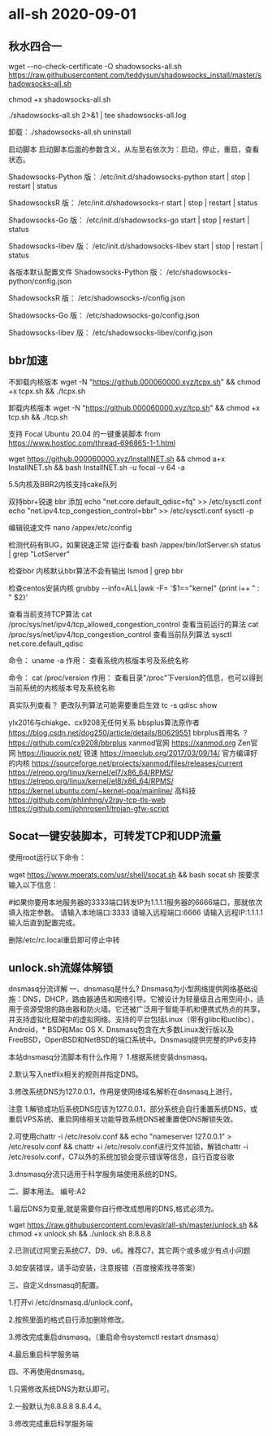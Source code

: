# all-sh 2020-09-01
## 秋水四合一 
wget --no-check-certificate -O shadowsocks-all.sh https://raw.githubusercontent.com/teddysun/shadowsocks_install/master/shadowsocks-all.sh

chmod +x shadowsocks-all.sh

./shadowsocks-all.sh 2>&1 | tee shadowsocks-all.log

卸载：./shadowsocks-all.sh uninstall

启动脚本
启动脚本后面的参数含义，从左至右依次为：启动，停止，重启，查看状态。

Shadowsocks-Python 版：
/etc/init.d/shadowsocks-python start | stop | restart | status

ShadowsocksR 版：
/etc/init.d/shadowsocks-r start | stop | restart | status

Shadowsocks-Go 版：
/etc/init.d/shadowsocks-go start | stop | restart | status

Shadowsocks-libev 版：
/etc/init.d/shadowsocks-libev start | stop | restart | status

各版本默认配置文件
Shadowsocks-Python 版：
/etc/shadowsocks-python/config.json

ShadowsocksR 版：
/etc/shadowsocks-r/config.json

Shadowsocks-Go 版：
/etc/shadowsocks-go/config.json

Shadowsocks-libev 版：
/etc/shadowsocks-libev/config.json

## bbr加速
不卸载内核版本
wget -N "https://github.000060000.xyz/tcpx.sh" && chmod +x tcpx.sh && ./tcpx.sh

卸载内核版本
wget -N "https://github.000060000.xyz/tcp.sh" && chmod +x tcp.sh && ./tcp.sh

支持 Focal Ubuntu 20.04 的一键重装脚本
from https://www.hostloc.com/thread-696865-1-1.html

wget https://github.000060000.xyz/InstallNET.sh && chmod a+x InstallNET.sh && bash InstallNET.sh -u focal -v 64 -a

5.5内核及BBR2内核支持cake队列

双持bbr+锐速
bbr 添加
echo "net.core.default_qdisc=fq" >> /etc/sysctl.conf
echo "net.ipv4.tcp_congestion_control=bbr" >> /etc/sysctl.conf
sysctl -p

编辑锐速文件
nano /appex/etc/config

检测代码有BUG，如果锐速正常 运行查看
bash /appex/bin/lotServer.sh status | grep "LotServer"

检查bbr 内核默认bbr算法不会有输出
lsmod | grep bbr

检查centos安装内核
grubby --info=ALL|awk -F= '$1=="kernel" {print i++ " : " $2}'

查看当前支持TCP算法
cat /proc/sys/net/ipv4/tcp_allowed_congestion_control
查看当前运行的算法
cat /proc/sys/net/ipv4/tcp_congestion_control
查看当前队列算法
sysctl net.core.default_qdisc

命令： uname -a
作用： 查看系统内核版本号及系统名称

命令： cat /proc/version
作用： 查看目录"/proc"下version的信息，也可以得到当前系统的内核版本号及系统名称

真实队列查看？ 更改队列算法可能需要重启生效
tc -s qdisc show

ylx2016与chiakge、cx9208无任何关系
bbsplus算法原作者
https://blog.csdn.net/dog250/article/details/80629551
bbrplus首用名 ？
https://github.com/cx9208/bbrplus
xanmod官网
https://xanmod.org
Zen官网
https://liquorix.net/
锐速
https://moeclub.org/2017/03/09/14/
官方编译好的内核
https://sourceforge.net/projects/xanmod/files/releases/current
https://elrepo.org/linux/kernel/el7/x86_64/RPMS/
https://elrepo.org/linux/kernel/el8/x86_64/RPMS/
https://kernel.ubuntu.com/~kernel-ppa/mainline/
高科技
https://github.com/phlinhng/v2ray-tcp-tls-web
https://github.com/johnrosen1/trojan-gfw-script


## Socat一键安装脚本，可转发TCP和UDP流量
使用root运行以下命令：

wget https://www.moerats.com/usr/shell/socat.sh && bash socat.sh
按要求输入以下信息：

#如果你要用本地服务器的3333端口转发IP为1.1.1.1服务器的6666端口，那就依次填入指定参数。
请输入本地端口:3333
请输入远程端口:6666
请输入远程IP:1.1.1.1
输入后直到配置完成。

删除/etc/rc.local重启即可停止中转


## unlock.sh流媒体解锁
dnsmasq分流详解
一、dnsmasq是什么?
Dnsmasq为小型网络提供网络基础设施：DNS，DHCP，路由器通告和网络引导。它被设计为轻量级且占用空间小，适用于资源受限的路由器和防火墙。它还被广泛用于智能手机和便携式热点的共享，并支持虚拟化框架中的虚拟网络。支持的平台包括Linux（带有glibc和uclibc），Android，* BSD和Mac OS X. Dnsmasq包含在大多数Linux发行版以及FreeBSD，OpenBSD和NetBSD的端口系统中。Dnsmasq提供完整的IPv6支持

本站dnsmasq分流脚本有什么作用？
1.根据系统安装dnsmasq。

2.默认写入netflix相关的规则并指定DNS。

3.修改系统DNS为127.0.0.1，作用是使网络域名解析在dnsmasq上进行。

注意
1.解锁成功后系统DNS应该为127.0.0.1，部分系统会自行重置系统DNS，或重启VPS系统、重启网络相关功能导致系统DNS被重置使DNS解锁失效。

2.可使用chattr -i /etc/resolv.conf && echo "nameserver 127.0.0.1" > /etc/resolv.conf && chattr +i /etc/resolv.conf进行文件加锁，解锁chattr -i /etc/resolv.conf，C7以外的系统加锁会提示错误等信息，自行百度谷歌

3.dnsmasq分流只适用于科学服务端使用系统的DNS。

二、脚本用法。
编号:A2

1.最后DNS为变量,就是需要你自行修改成想用的DNS,格式必须为。

wget https://raw.githubusercontent.com/evaslr/all-sh/master/unlock.sh && chmod +x unlock.sh && ./unlock.sh 8.8.8.8

									
2.已测试过阿里云系统C7、D9、u6。推荐C7，其它两个或多或少有点小问题


									
3.如安装错误，请手动安装，注意报错（百度搜索找寻答案）


								
三、自定义dnsmasq的配置。

									
1.打开vi /etc/dnsmasq.d/unlock.conf。


									
2.按照里面的格式自行添加删除修改。


									
3.修改完成重启dnsmasq。（重启命令systemctl restart dnsmasq）


									
4.最后重启科学服务端


																
四、不再使用dnsmasq。

									
1.只需修改系统DNS为默认即可。


									
2.一般默认为8.8.8.8 8.8.4.4。


									
3.修改完成重启科学服务端
